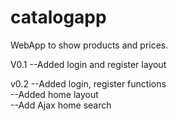 # catalogapp
WebApp to show products and prices.

V0.1
--Added login and register layout

v0.2
--Added login, register functions <br>
--Added home layout <br>
--Add Ajax home search <br>